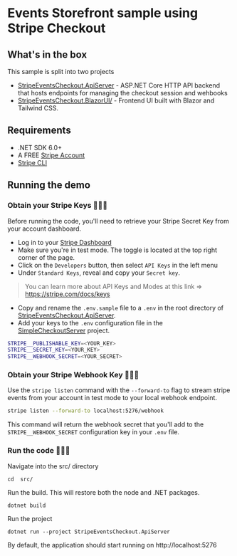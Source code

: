 # Events Storefront sample using Stripe Checkout

## What's in the box
This sample is split into two projects
* [StripeEventsCheckout.ApiServer](src/StripeEventsCheckout.ApiServer/) - ASP.NET Core HTTP API backend that hosts endpoints for managing the checkout session and wehbooks
* [StripeEventsCheckout.BlazorUI/](src/StripeEventsCheckout.BlazorUI/) - Frontend UI built with Blazor and Tailwind CSS.

## Requirements
* .NET SDK 6.0+ 
* A FREE [Stripe Account](https://dashboard.stripe.com/register)
* [Stripe CLI](https://stripe.com/docs/stripe-cli)


## Running the demo
### Obtain your Stripe Keys 🕵🏽‍♂️
Before running the code, you'll need to retrieve your Stripe Secret Key from your account dashboard.
* Log in to your [Stripe Dashboard](https://dashboard.stripe.com/)
* Make sure you're in test mode. The toggle is located at the top right corner of the page.
* Click on the `Developers` button, then select `API Keys` in the left menu
* Under `Standard Keys`, reveal and copy your `Secret key`.

> You can learn more about API Keys and Modes at this link => https://stripe.com/docs/keys
* Copy and rename the `.env.sample` file to a `.env` in the root directory of [StripeEventsCheckout.ApiServer](src/StripeEventsCheckout.ApiServer/).
* Add your keys to the `.env` configuration file in the [SimpleCheckoutServer](src/SimpleCheckoutServer) project.

```bash
STRIPE__PUBLISHABLE_KEY=<YOUR_KEY>
STRIPE__SECRET_KEY=<YOUR_KEY>
STRIPE__WEBHOOK_SECRET=<YOUR_SECRET>
```

### Obtain your Stripe Webhook Key 🕵🏽‍♂️
Use the `stripe listen` command with the `--forward-to` flag to stream stripe events from your account in test mode to your local webhook endpoint.

```bash
stripe listen --forward-to localhost:5276/webhook
```

This command will return the webhook secret that you'll add to the `STRIPE__WEBHOOK_SECRET` configuration key in your `.env` file.

### Run the code 👨🏽‍💻
Navigate into the src/ directory
```shell
cd  src/
```

Run the build. This will restore both the node and .NET packages.
```shell
dotnet build
```
Run the project
```shell
dotnet run --project StripeEventsCheckout.ApiServer
```

By default, the application should start running on http://localhost:5276
